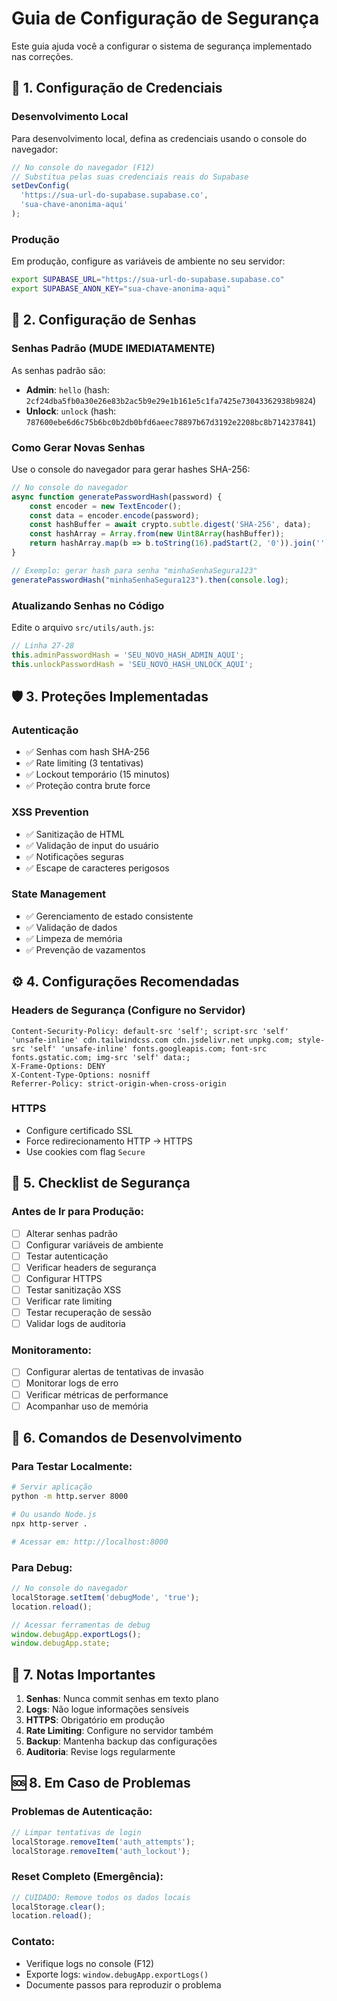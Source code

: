 # Guia de Configuração de Segurança

Este guia ajuda você a configurar o sistema de segurança implementado nas correções.

## 🔐 **1. Configuração de Credenciais**

### Desenvolvimento Local
Para desenvolvimento local, defina as credenciais usando o console do navegador:

```javascript
// No console do navegador (F12)
// Substitua pelas suas credenciais reais do Supabase
setDevConfig(
  'https://sua-url-do-supabase.supabase.co',
  'sua-chave-anonima-aqui'
);
```

### Produção
Em produção, configure as variáveis de ambiente no seu servidor:

```bash
export SUPABASE_URL="https://sua-url-do-supabase.supabase.co"
export SUPABASE_ANON_KEY="sua-chave-anonima-aqui"
```

## 🔑 **2. Configuração de Senhas**

### Senhas Padrão (MUDE IMEDIATAMENTE)
As senhas padrão são:
- **Admin**: `hello` (hash: `2cf24dba5fb0a30e26e83b2ac5b9e29e1b161e5c1fa7425e73043362938b9824`)
- **Unlock**: `unlock` (hash: `787600ebe6d6c75b6bc0b2db0bfd6aeec78897b67d3192e2208bc8b714237841`)

### Como Gerar Novas Senhas
Use o console do navegador para gerar hashes SHA-256:

```javascript
// No console do navegador
async function generatePasswordHash(password) {
    const encoder = new TextEncoder();
    const data = encoder.encode(password);
    const hashBuffer = await crypto.subtle.digest('SHA-256', data);
    const hashArray = Array.from(new Uint8Array(hashBuffer));
    return hashArray.map(b => b.toString(16).padStart(2, '0')).join('');
}

// Exemplo: gerar hash para senha "minhaSenhaSegura123"
generatePasswordHash("minhaSenhaSegura123").then(console.log);
```

### Atualizando Senhas no Código
Edite o arquivo `src/utils/auth.js`:

```javascript
// Linha 27-28
this.adminPasswordHash = 'SEU_NOVO_HASH_ADMIN_AQUI';
this.unlockPasswordHash = 'SEU_NOVO_HASH_UNLOCK_AQUI';
```

## 🛡️ **3. Proteções Implementadas**

### Autenticação
- ✅ Senhas com hash SHA-256
- ✅ Rate limiting (3 tentativas)
- ✅ Lockout temporário (15 minutos)
- ✅ Proteção contra brute force

### XSS Prevention
- ✅ Sanitização de HTML
- ✅ Validação de input do usuário
- ✅ Notificações seguras
- ✅ Escape de caracteres perigosos

### State Management
- ✅ Gerenciamento de estado consistente
- ✅ Validação de dados
- ✅ Limpeza de memória
- ✅ Prevenção de vazamentos

## ⚙️ **4. Configurações Recomendadas**

### Headers de Segurança (Configure no Servidor)
```
Content-Security-Policy: default-src 'self'; script-src 'self' 'unsafe-inline' cdn.tailwindcss.com cdn.jsdelivr.net unpkg.com; style-src 'self' 'unsafe-inline' fonts.googleapis.com; font-src fonts.gstatic.com; img-src 'self' data:;
X-Frame-Options: DENY
X-Content-Type-Options: nosniff
Referrer-Policy: strict-origin-when-cross-origin
```

### HTTPS
- Configure certificado SSL
- Force redirecionamento HTTP → HTTPS
- Use cookies com flag `Secure`

## 🚨 **5. Checklist de Segurança**

### Antes de Ir para Produção:
- [ ] Alterar senhas padrão
- [ ] Configurar variáveis de ambiente
- [ ] Testar autenticação
- [ ] Verificar headers de segurança
- [ ] Configurar HTTPS
- [ ] Testar sanitização XSS
- [ ] Verificar rate limiting
- [ ] Testar recuperação de sessão
- [ ] Validar logs de auditoria

### Monitoramento:
- [ ] Configurar alertas de tentativas de invasão
- [ ] Monitorar logs de erro
- [ ] Verificar métricas de performance
- [ ] Acompanhar uso de memória

## 🔧 **6. Comandos de Desenvolvimento**

### Para Testar Localmente:
```bash
# Servir aplicação
python -m http.server 8000

# Ou usando Node.js
npx http-server .

# Acessar em: http://localhost:8000
```

### Para Debug:
```javascript
// No console do navegador
localStorage.setItem('debugMode', 'true');
location.reload();

// Acessar ferramentas de debug
window.debugApp.exportLogs();
window.debugApp.state;
```

## 📝 **7. Notas Importantes**

1. **Senhas**: Nunca commit senhas em texto plano
2. **Logs**: Não logue informações sensíveis
3. **HTTPS**: Obrigatório em produção
4. **Rate Limiting**: Configure no servidor também
5. **Backup**: Mantenha backup das configurações
6. **Auditoria**: Revise logs regularmente

## 🆘 **8. Em Caso de Problemas**

### Problemas de Autenticação:
```javascript
// Limpar tentativas de login
localStorage.removeItem('auth_attempts');
localStorage.removeItem('auth_lockout');
```

### Reset Completo (Emergência):
```javascript
// CUIDADO: Remove todos os dados locais
localStorage.clear();
location.reload();
```

### Contato:
- Verifique logs no console (F12)
- Exporte logs: `window.debugApp.exportLogs()`
- Documente passos para reproduzir o problema
